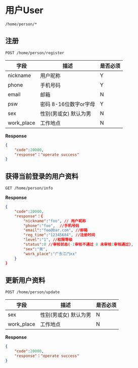 用户User
===
`/home/person/*`

## 注册    
`POST /home/person/register` 

字段  |描述 |  是否必须 
------------ | -------------| -------------
nickname | 用户昵称     | Y
phone| 手机号码 | Y
email|  邮箱      | N
psw  | 密码 8-16位数字or字母   | Y
sex|    性别(男或女) 默认为男    | N
work_place|  工作地点   | N


**Response**  

```json
{
    "code":20000,
    "response"："operate success"
}
```


## 获得当前登录的用户资料
`GET /home/person/info`

**Response**
```json
{
    "code":20000,
    "response"：{
        "nickname":"foo", // 用户昵称
        "phone":"foo",  //手机号码 
        "email":"foo@bar.com", //邮箱
        "reg_time":"12345684", //注册时间
        "level":"1", //权限等级
        "status":0 //审核状态(-1审核不通过 0 未审核1审核通过),
        "sex":"男",
        "work_place":"广东江门xx"
    }
}
```

## 更新用户资料
`POST /home/person/update`

字段  |描述 |  是否必须 
------------ | -------------| -------------
sex|    性别(男或女) 默认为男    | N
work_place|  工作地点   | N


**Response**  

```json
{
    "code":20000,
    "response"："operate success"
}
```